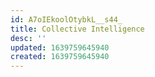 ```yaml
---
id: A7oIEkoolOtybkL__s44_
title: Collective Intelligence
desc: ''
updated: 1639759645940
created: 1639759645940
---
```


